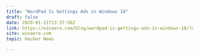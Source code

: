 ```yaml
---
title: "WordPad Is Gettings Ads in Windows 10"
draft: false
date: 2020-01-21T13:37:56Z
link: https://winaero.com/blog/wordpad-is-gettings-ads-in-windows-10/?utm_medium=RSS&utm_source=hune
site: winaero.com
topic: Hacker News  

---
```

